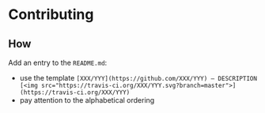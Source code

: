 # Contributing

## How

Add an entry to the `README.md`:

- use the template `[XXX/YYY](https://github.com/XXX/YYY) — DESCRIPTION [<img src="https://travis-ci.org/XXX/YYY.svg?branch=master">](https://travis-ci.org/XXX/YYY)`
- pay attention to the alphabetical ordering
